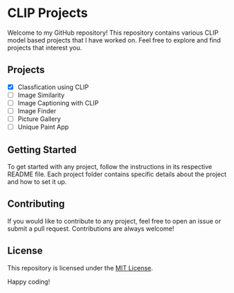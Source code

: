 # CLIP Projects

Welcome to my GitHub repository! This repository contains various CLIP model based projects that I have worked on. Feel free to explore and find projects that interest you.

## Projects

- [x]  Classfication using CLIP
- [ ]  Image Similarity
- [ ]  Image Captioning with CLIP   
- [ ]  Image Finder
- [ ]  Picture Gallery
- [ ]  Unique Paint App

## Getting Started

To get started with any project, follow the instructions in its respective README file. Each project folder contains specific details about the project and how to set it up.

## Contributing

If you would like to contribute to any project, feel free to open an issue or submit a pull request. Contributions are always welcome!

## License

This repository is licensed under the [MIT License](LICENSE).

Happy coding!
